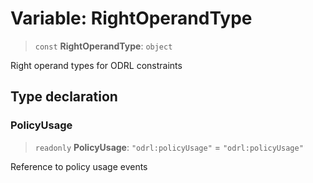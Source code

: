 # Variable: RightOperandType

> `const` **RightOperandType**: `object`

Right operand types for ODRL constraints

## Type declaration

### PolicyUsage

> `readonly` **PolicyUsage**: `"odrl:policyUsage"` = `"odrl:policyUsage"`

Reference to policy usage events

